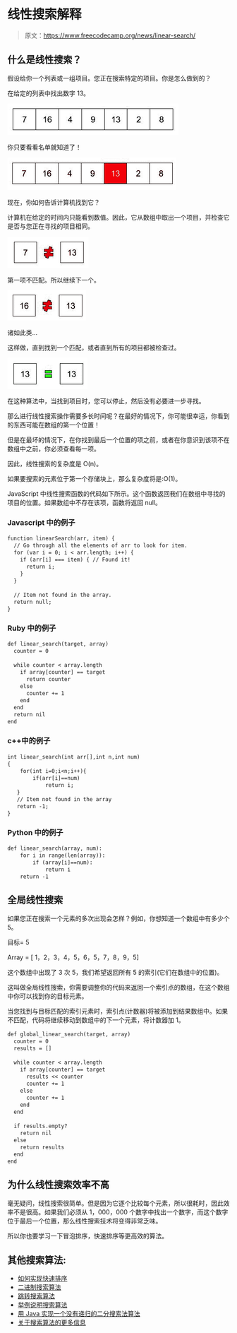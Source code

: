 # 线性搜索解释

> 原文：<https://www.freecodecamp.org/news/linear-search/>

## **什么是线性搜索？**

假设给你一个列表或一组项目。您正在搜索特定的项目。你是怎么做到的？

在给定的列表中找出数字 13。

![Linear Search 1](img/f3a73406d7b2a9b6643dd91cad304a40.png)

你只要看看名单就知道了！

![Linear Search 2](img/34c1c4efd7eec50076746b2284cc5475.png)

现在，你如何告诉计算机找到它？

计算机在给定的时间内只能看到数值。因此，它从数组中取出一个项目，并检查它是否与您正在寻找的项目相同。

![Linear Search 3](img/d95d25acc8097677ffdb3b12f247047e.png)

第一项不匹配。所以继续下一个。

![Linear Search 4](img/0fdec815290c2722b27058160ffbe7a9.png)

诸如此类…

这样做，直到找到一个匹配，或者直到所有的项目都被检查过。

![Linear Search 5](img/cabd49522e29c0cce09d8eaace13b3b1.png)

在这种算法中，当找到项目时，您可以停止，然后没有必要进一步寻找。

那么进行线性搜索操作需要多长时间呢？在最好的情况下，你可能很幸运，你看到的东西可能在数组的第一个位置！

但是在最坏的情况下，在你找到最后一个位置的项之前，或者在你意识到该项不在数组中之前，你必须查看每一项。

因此，线性搜索的复杂度是 O(n)。

如果要搜索的元素位于第一个存储块上，那么复杂度将是:O(1)。

JavaScript 中线性搜索函数的代码如下所示。这个函数返回我们在数组中寻找的项目的位置。如果数组中不存在该项，函数将返回 null。

### **Javascript 中的例子**

```
function linearSearch(arr, item) {
  // Go through all the elements of arr to look for item.
  for (var i = 0; i < arr.length; i++) {
    if (arr[i] === item) { // Found it!
      return i;
    }
  }

  // Item not found in the array.
  return null;
}
```

### **Ruby 中的例子**

```
def linear_search(target, array)
  counter = 0

  while counter < array.length
    if array[counter] == target
      return counter
    else
      counter += 1
    end
  end
  return nil
end
```

### **c++中的例子**

```
int linear_search(int arr[],int n,int num)
{
	for(int i=0;i<n;i++){
		if(arr[i]==num)
			return i;
   }
   // Item not found in the array
   return -1; 
}
```

### **Python 中的例子**

```
def linear_search(array, num):
	for i in range(len(array)):
		if (array[i]==num):
			return i
	return -1
```

## **全局线性搜索**

如果您正在搜索一个元素的多次出现会怎样？例如，你想知道一个数组中有多少个 5。

目标= 5

Array = [ 1，2，3，4，5，6，5，7，8，9，5]

这个数组中出现了 3 次 5，我们希望返回所有 5 的索引(它们在数组中的位置)。

这叫做全局线性搜索，你需要调整你的代码来返回一个索引点的数组，在这个数组中你可以找到你的目标元素。

当您找到与目标匹配的索引元素时，索引点(计数器)将被添加到结果数组中。如果不匹配，代码将继续移动到数组中的下一个元素，将计数器加 1。

```
def global_linear_search(target, array)
  counter = 0
  results = []

  while counter < array.length
    if array[counter] == target
      results << counter
      counter += 1
    else
      counter += 1
    end
  end

  if results.empty?
    return nil
  else
    return results
  end
end
```

## **为什么线性搜索效率不高**

毫无疑问，线性搜索很简单。但是因为它逐个比较每个元素，所以很耗时，因此效率不是很高。如果我们必须从 1，000，000 个数字中找出一个数字，而这个数字位于最后一个位置，那么线性搜索技术将变得非常乏味。

所以你也要学习一下冒泡排序，快速排序等更高效的算法。

## 其他搜索算法:

*   [如何实现快速排序](https://guide.freecodecamp.org/certifications/coding-interview-prep/algorithms/implement-quick-sort/)
*   [二进制搜索算法](https://guide.freecodecamp.org/algorithms/search-algorithms/binary-search/)
*   [跳转搜索算法](https://guide.freecodecamp.org/algorithms/search-algorithms/jump-search/)
*   [举例说明搜索算法](https://www.freecodecamp.org/news/search-algorithms-explained-with-examples-in-java-python-and-c/)
*   [用 Java 实现一个没有递归的二分搜索法算法](https://www.freecodecamp.org/news/how-to-implement-a-binary-search-algorithm-in-java-without-recursion-67d9337fd75f/)
*   [关于搜索算法的更多信息](https://guide.freecodecamp.org/algorithms/search-algorithms)
